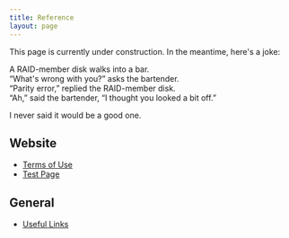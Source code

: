 ```yaml
---
title: Reference
layout: page
--- 
```


This page is currently under construction. In the meantime, here's a joke:

A RAID-member disk walks into a bar. <br>
“What's wrong with you?” asks the bartender.<br>
“Parity error,” replied the RAID-member disk. <br>
“Ah,” said the bartender, “I thought you looked a bit off.”

I never said it would be a good one. 

## Website ## 

- [Terms of Use](https://martbetz.github.io/terms-of-use.html)
- [ Test Page](https://martbetz.github.io/test.html)

## General ##

- [ Useful Links](https://martbetz.github.io/links.html)
